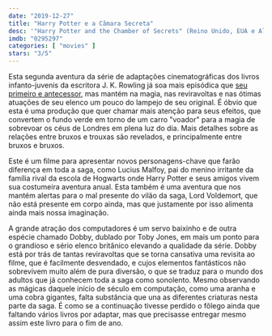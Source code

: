 ```yaml
---
date: "2019-12-27"
title: "Harry Potter e a Câmara Secreta"
desc: '"Harry Potter and the Chamber of Secrets" (Reino Unido, EUA e Alemanha, 2002), escrito por Steve Kloves adaptando o livro de J.K. Rowling, dirigido por Chris Columbus, com Daniel Radcliffe, Rupert Grint e Emma Watson. Revisitando a série em BDB.'
imdb: "0295297"
categories: [ "movies" ]
stars: "3/5"
---
```

Esta segunda aventura da série de adaptações cinematográficas dos livros infanto-juvenis da escritora J. K. Rowling já soa mais episódica que [seu primeiro e antecessor](/harry-potter-e-a-pedra-filosofal), mas mantém na magia, nas reviravoltas e nas ótimas atuações de seu elenco um pouco do lampejo de seu original. É óbvio que esta é uma produção que quer chamar mais atenção para seus efeitos, que convertem o fundo verde em torno de um carro "voador" para a magia de sobrevoar os céus de Londres em plena luz do dia. Mais detalhes sobre as relações entre bruxos e trouxas são revelados, e principalmente entre bruxos e bruxos.

Este é um filme para apresentar novos personagens-chave que farão diferença em toda a saga, como Lucius Malfoy, pai do menino irritante da família rival da escola de Hogwarts onde Harry Potter e seus amigos vivem sua costumeira aventura anual. Esta também é uma aventura que nos mantém alertas para o mal presente do vilão da saga, Lord Voldemort, que não está presente em corpo ainda, mas que justamente por isso alimenta ainda mais nossa imaginação.

A grande atração dos computadores é um servo baixinho e de outra espécie chamado Dobby, dublado por Toby Jones, em mais um ponto para o grandioso e sério elenco britânico elevando a qualidade da série. Dobby está por trás de tantas reviravoltas que se torna cansativa uma revisita ao filme, que é facilmente desvendado, e cujos elementos fantásticos não sobrevivem muito além de pura diversão, o que se traduz para o mundo dos adultos que já conhecem toda a saga como sonolento. Mesmo observando as mágicas daquele início de século em computação, como uma aranha e uma cobra gigantes, falta substância que una as diferentes criaturas nesta parte da saga. É como se a continuação tivesse perdido o fôlego ainda que faltando vários livros por adaptar, mas que precisasse entregar mesmo assim este livro para o fim de ano.
